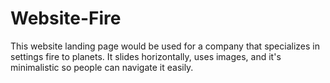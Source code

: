 # Website-Fire
This website landing page would be used for a company that specializes in settings fire to planets. 
It slides horizontally, uses images, and it's minimalistic so people can navigate it easily.
